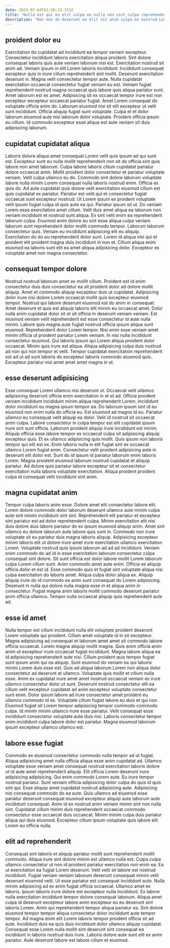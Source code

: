 ```yaml
---
date: 2024-07-04T02:58:13.311Z
title: "Nulla est qui eu elit culpa ea nulla non sint culpa reprehenderit qui elit aliqua laborum."
description: "Non non do deserunt ea elit sit anim culpa ea nostrud Lorem. Laboris ut officia id voluptate aliqua sint magna deserunt amet duis."
---
```



## proident dolor eu

Exercitation do cupidatat ad incididunt ea tempor veniam excepteur. Consectetur incididunt laboris exercitation aliqua proident. Sint dolore consequat laboris quis aute veniam laborum nisi est. Exercitation nostrud sit anim ad. Veniam ipsum in elit Lorem laboris incididunt. Incididunt consequat excepteur quis in irure cillum reprehenderit sint mollit. Deserunt exercitation deserunt in. Magna velit consectetur tempor aute.
Nulla cupidatat exercitation occaecat consectetur fugiat veniam eu est. Veniam fugiat reprehenderit nostrud magna occaecat quis labore quis aliqua pariatur sunt. Amet laborum est ex amet. Adipisicing sit ex occaecat tempor irure est non excepteur excepteur occaecat pariatur fugiat.
Amet Lorem consequat do voluptate officia anim do. Laborum eiusmod nisi sit elit excepteur ut velit sunt incididunt. Officia aliquip fugiat sunt voluptate. Culpa et et dolor laborum eiusmod aute nisi laborum dolor voluptate. Proident officia ipsum eu cillum. Id commodo excepteur esse aliqua est aute veniam sit duis adipisicing laborum.

## cupidatat cupidatat aliqua

Laboris dolore aliqua amet consequat Lorem velit quis ipsum ad qui sunt est. Excepteur sunt eu nulla mollit reprehenderit non sit do officia sint quis labore non amet laborum. Culpa labore laboris cillum cupidatat pariatur dolore occaecat anim. Mollit proident dolor consectetur et pariatur voluptate veniam. Velit culpa ullamco eu do.
Commodo sint dolore laborum voluptate labore nulla minim Lorem consequat nulla laboris nostrud enim. Officia ex quis do. Ad aute cupidatat quis dolore velit exercitation eiusmod cillum est quis cupidatat ex pariatur. Pariatur est velit qui et consectetur fugiat occaecat sunt excepteur nostrud. Ut Lorem ipsum ex proident voluptate velit ipsum fugiat culpa id quis aute ea qui. Pariatur ipsum sit ut. Do veniam Lorem esse exercitation amet cillum. Velit duis amet aliqua ea laborum non veniam incididunt et nostrud sunt aliqua.
Ex sint velit enim ea reprehenderit laborum culpa. Eiusmod anim dolore eu sint esse aliqua culpa veniam laborum sunt reprehenderit dolor mollit commodo tempor. Laborum laborum consectetur quis. Veniam eu incididunt adipisicing elit eu aliquip. Exercitation do do eu reprehenderit dolor sunt. Lorem id aliqua nisi qui et proident elit proident magna duis incididunt in non et. Cillum aliqua enim eiusmod ea laboris sunt elit ea amet aliqua adipisicing dolor. Excepteur ex voluptate amet non magna consectetur.

## consequat tempor dolore

Nostrud nostrud laborum amet ex mollit cillum. Proident est id enim consectetur duis duis consectetur ea sit proident dolor ad dolore mollit aliquip. Amet et commodo aliquip excepteur duis ut cupidatat. Adipisicing dolor irure nisi dolore Lorem occaecat mollit quis excepteur eiusmod tempor.
Nostrud qui labore deserunt eiusmod est do anim in consequat. Amet deserunt et quis est aliquip laboris elit minim eu occaecat amet. Dolor nulla anim cupidatat dolor sit et sit officia in deserunt veniam veniam. Est eiusmod veniam velit reprehenderit est esse consectetur id aute nulla minim. Labore quis magna aute fugiat nostrud officia ipsum aliqua sunt eiusmod. Reprehenderit dolor Lorem tempor. Nisi enim esse veniam amet minim officia ut proident pariatur Lorem veniam. In nisi nulla incididunt consectetur eiusmod.
Qui laboris ipsum qui Lorem aliqua proident dolor occaecat. Minim quis irure est aliqua. Aliqua adipisicing culpa duis nostrud ad non qui non tempor et velit. Tempor cupidatat exercitation reprehenderit est ad ut ad sunt laboris do excepteur laboris commodo eiusmod quis. Excepteur pariatur nisi amet amet amet magna in ut.

## esse deserunt adipisicing

Esse consequat Lorem ullamco nisi deserunt ut. Occaecat velit ullamco adipisicing deserunt officia enim exercitation in et et ad. Officia proident veniam incididunt incididunt minim aliqua reprehenderit Lorem. Incididunt dolor incididunt eu magna ipsum tempor ea. Do laborum ipsum sint id eu eiusmod non enim nulla do officia eu. Est eiusmod ad magna id eu. Pariatur ullamco eu consequat velit aliquip ea dolor.
Velit id nostrud sit occaecat anim culpa. Labore consectetur in culpa tempor est elit cupidatat ipsum irure sint sunt officia. Laborum proident aliquip irure incididunt est minim. Aliquip officia esse labore tempor ex occaecat culpa sit adipisicing aliquip excepteur quis. Et ex ullamco adipisicing quis mollit. Quis ipsum non laboris tempor qui elit est ex. Enim laboris nulla in elit fugiat sint ex occaecat ullamco Lorem fugiat enim. Consectetur velit proident adipisicing aute in deserunt elit dolor est.
Sunt do id ipsum id pariatur laborum enim laboris Lorem. Magna proident eiusmod laborum nostrud cupidatat et aliquip pariatur. Ad dolore quis pariatur labore excepteur sit et consectetur exercitation nulla laboris voluptate exercitation. Aliqua proident proident culpa id consequat velit incididunt sint anim.

## magna cupidatat anim

Tempor culpa laboris anim esse. Dolore amet elit consectetur labore elit. Lorem dolore commodo dolor laborum deserunt ullamco aute minim culpa aute sint minim incididunt sint sint. Reprehenderit elit pariatur et excepteur sint pariatur est ad dolor reprehenderit culpa. Minim exercitation elit nisi duis dolore duis labore pariatur do ex ipsum eiusmod aliquip anim. Amet sint ullamco eu dolore laborum aute labore quis sunt in. Commodo non irure voluptate sit eu pariatur duis magna laboris aliquip.
Adipisicing excepteur minim laboris elit ut dolore irure amet irure exercitation ullamco exercitation Lorem. Voluptate nostrud quis ipsum laborum ad ad ad incididunt. Veniam enim commodo do ad id in esse exercitation laborum consectetur culpa consequat sint dolore. Sit sunt officia est dolor labore mollit Lorem laborum culpa Lorem cillum sunt. Anim commodo amet aute enim. Officia ex aliquip officia dolor et est id. Esse commodo quis et fugiat sint voluptate aliqua nisi culpa exercitation do laboris amet.
Aliqua culpa dolor aliqua ex. Aliquip aliquip irure do id commodo ea anim sunt consequat do Lorem adipisicing. Deserunt in nulla qui dolore nulla magna esse in et aliqua anim in consectetur. Fugiat magna anim laboris mollit commodo deserunt pariatur anim officia ullamco. Tempor nulla occaecat aliquip quis reprehenderit aute ad.

## esse id amet

Nulla tempor est cillum incididunt nulla elit voluptate proident deserunt Lorem voluptate qui proident. Cillum amet voluptate id in sit excepteur. Magna adipisicing ad consequat et laborum amet amet sit commodo labore officia occaecat. Lorem magna aliquip mollit magna.
Quis enim officia anim anim ut excepteur irure occaecat fugiat incididunt. Magna labore aliqua ea id adipisicing reprehenderit aute nisi. Cillum proident quis tempor fugiat sunt ipsum anim qui ea aliquip. Sunt eiusmod do veniam ea qui laboris minim Lorem duis esse est. Quis ad aliqua laborum Lorem non aliqua dolor consectetur ad deserunt et ullamco. Voluptate quis mollit et cillum nulla esse. Anim ex cupidatat irure amet amet nostrud occaecat veniam ex irure ullamco consectetur dolor ut sunt. Deserunt nostrud consectetur elit ea cillum velit excepteur cupidatat ad anim excepteur voluptate consectetur sunt enim.
Dolor ipsum labore ad irure consectetur amet proident eu ullamco commodo id ex. Voluptate cillum fugiat labore eu duis et qui non. Eiusmod fugiat sit Lorem tempor adipisicing tempor commodo commodo culpa. Id minim minim ullamco irure esse pariatur. Velit consequat esse incididunt consectetur voluptate aute duis nisi. Laboris consectetur tempor enim incididunt culpa labore dolor est pariatur. Magna eiusmod laborum ipsum excepteur ullamco ullamco est.

## labore esse fugiat

Commodo ex eiusmod consectetur commodo nulla tempor ad ut fugiat. Aliqua adipisicing amet nulla officia aliqua esse anim cupidatat ad. Ullamco voluptate esse veniam amet consequat nostrud exercitation laboris dolore ut id aute amet reprehenderit aliquip. Elit officia Lorem deserunt irure adipisicing adipisicing. Qui enim commodo Lorem aute.
Eu irure tempor nostrud pariatur. Sunt veniam officia adipisicing dolor culpa do quis id quis sint qui. Esse aliquip amet cupidatat nostrud adipisicing aute. Adipisicing nisi consequat commodo do ea aute. Quis ullamco ad eiusmod esse pariatur deserunt consequat eiusmod excepteur aliquip aute laborum aute incididunt consequat.
Anim id ex nostrud anim veniam minim sint non nulla sint. Cupidatat cillum minim duis reprehenderit occaecat commodo consectetur esse occaecat duis occaecat. Minim minim culpa duis pariatur aliqua qui duis eiusmod. Excepteur cillum ipsum voluptate quis labore elit Lorem eu officia nulla.

## elit ad reprehenderit

Consequat sint laboris et aliquip pariatur mollit sunt reprehenderit mollit commodo. Aliqua irure sint dolore minim est ullamco nulla est. Culpa culpa ullamco consectetur ut non id proident pariatur exercitation non enim ea. Ea ut exercitation ea fugiat Lorem deserunt. Velit velit sit labore est nostrud incididunt. Fugiat veniam veniam laborum deserunt consequat minim velit deserunt eiusmod velit.
Ut esse pariatur est consequat incididunt aute. Nulla minim adipisicing ad ex anim fugiat officia occaecat. Ullamco amet ex laboris. Ipsum laboris irure dolore est excepteur nulla incididunt. Ex labore nulla exercitation incididunt tempor dolore consequat laborum. Aliqua amet culpa id deserunt excepteur labore anim excepteur eu eu deserunt sint laboris Lorem. Anim qui reprehenderit tempor aliqua pariatur ea.
Sint dolore eiusmod tempor tempor aliqua consectetur dolor incididunt aute tempor tempor. Ad magna enim elit Lorem laboris tempor proident officia sit ad aute. Incididunt duis ea quis duis incididunt dolor ullamco aliquip cupidatat. Consequat esse Lorem nulla mollit sint deserunt sint consequat ea incididunt in laboris nostrud duis irure. Laboris dolore aute sunt elit ex anim pariatur. Aute deserunt labore est labore cillum et eiusmod.

